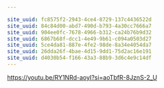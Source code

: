 ```yaml
---

site_uuid: fc8575f2-2943-4ce4-8729-137c4436522d
site_uuid: 84c84d00-abd7-490d-b793-4a30cc7666a7
site_uuid: 904ee0fc-7678-4966-b312-ca24b76b9d32
site_uuid: 6867b68f-dcc1-4e49-9b61-c094a0503d27
site_uuid: 5ce4da81-887e-4fe2-98de-8a34e4054da7
site_uuid: 26dda26f-4bae-4d15-9dd1-75d2ac16e191
site_uuid: d4030b54-f166-43a3-88b9-3d6c4e9c14df
---
```

https://youtu.be/RY1NRd-aoyI?si=aoTbfR-8JznS-2_U